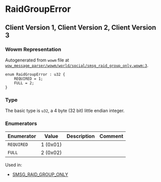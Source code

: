 # RaidGroupError

## Client Version 1, Client Version 2, Client Version 3

### Wowm Representation

Autogenerated from `wowm` file at [`wow_message_parser/wowm/world/social/smsg_raid_group_only.wowm:3`](https://github.com/gtker/wow_messages/tree/main/wow_message_parser/wowm/world/social/smsg_raid_group_only.wowm#L3).

```rust,ignore
enum RaidGroupError : u32 {
    REQUIRED = 1;
    FULL = 2;
}
```
### Type
The basic type is `u32`, a 4 byte (32 bit) little endian integer.
### Enumerators
| Enumerator | Value  | Description | Comment |
| --------- | -------- | ----------- | ------- |
| `REQUIRED` | 1 (0x01) |  |  |
| `FULL` | 2 (0x02) |  |  |

Used in:
* [SMSG_RAID_GROUP_ONLY](smsg_raid_group_only.md)

